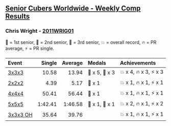 <style>table {white-space: nowrap;}</style>

## [Senior Cubers Worldwide - Weekly Comp Results](/scw-comp/results/)
### Chris Wright - [2011WRIG01](https://www.worldcubeassociation.org/persons/2011WRIG01)

🥇 = 1st senior, 🥈 = 2nd senior, 🥉 = 3rd senior, 💥 = overall record, 🔥 = PR average, ⚡ = PR single.

| Event | Single | Average | Medals | Achievements|
| :-- | --: | --: | :-- | :-- |
| [3x3x3](chris_wright/333.md) | 10.58 | 13.94 | 🥇 x 5, 🥈 x 3 | 💥 x 4, 🔥 x 3, ⚡ x 3 |
| [2x2x2](chris_wright/222.md) | 4.39 | 5.17 | 🥈 x 1 | 💥 x 1, 🔥 x 1, ⚡ x 1 |
| [4x4x4](chris_wright/444.md) | 50.41 | 56.44 | 🥈 x 1 | 💥 x 1, 🔥 x 1, ⚡ x 1 |
| [5x5x5](chris_wright/555.md) | 1:42.41 | 1:46.58 | 🥇 x 1, 🥈 x 1 | 💥 x 2, 🔥 x 1, ⚡ x 2 |
| [3x3x3 OH](chris_wright/333oh.md) | 35.64 | 39.76 |  | 💥 x 1, 🔥 x 1, ⚡ x 1 |

<!-- Global site tag (gtag.js) - Google Analytics -->
<script async src="https://www.googletagmanager.com/gtag/js?id=UA-86348435-3"></script>
<script>window.dataLayer = window.dataLayer || []; function gtag() {dataLayer.push(arguments);} gtag('js', new Date()); gtag('config', 'UA-86348435-3');</script>

